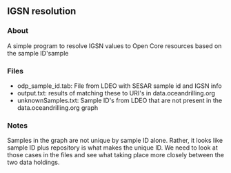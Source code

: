 ## IGSN resolution 

### About
A simple program to resolve IGSN values to Open Core resources
 based on the sample ID'sample


### Files

* odp_sample_id.tab:  File from LDEO with SESAR sample id and IGSN info
* output.txt:  results of matching these to URI's in data.oceandrilling.org 
* unknownSamples.txt:  Sample ID's from LDEO that are not present in the data.oceandrilling.org graph


### Notes
Samples in the graph are not unique by sample ID alone.  Rather, it looks like sample ID plus
repository is what makes the unique ID.  We need to look at those cases in the files and 
see what taking place more closely between the two data holdings.   